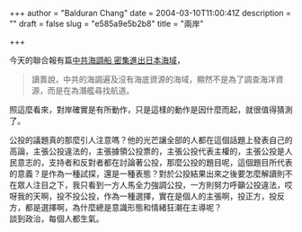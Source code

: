 +++
author = "Balduran Chang"
date = 2004-03-10T11:00:41Z
description = ""
draft = false
slug = "e585a9e5b2b8"
title = "兩岸"

+++


今天的聯合報有篇[中共海調船 密集進出日本海域](http://udn.com/NEWS/WORLD/WOR1/1889853.shtml "udn0310")，

> 讀賣說，中共的海調遍及沒有海底資源的海域，顯然不是為了調查海洋資源，而是在為潛艦尋找航道。

照這麼看來，對岸確實是有所動作，只是這樣的動作是因什麼而起，就很值得猜測了。

  
 公投的議題真的那麼引人注意嗎？他的光芒讓全部的人都在這個話題上發表自己的高論，主張公投違法的，主張據領公投票的，主張公投代表主權的，主張公投是人民意志的，支持者和反對者都在討論著公投，那麼公投的題目呢，這個題目所代表的意義？是作為一種試探，還是一種表態？對於公投結果出來之後要怎麼解讀則不在眾人注目之下，我只看到一方人馬全力強調公投，一方則努力呼籲公投違法，哎呀我的天啊，投不投公投，作為一種選擇，實在是個人的主張啊，投正方，投反方，都是選擇啊，為什麼總是意識形態和情緒狂潮在主導呢？  
 談到政治，每個人都生氣。

